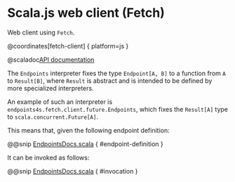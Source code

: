 # Scala.js web client (Fetch)

Web client using `Fetch`.

@coordinates[fetch-client] { platform=js }

@scaladoc[API documentation](endpoints4s.fetch.index)

The `Endpoints` interpreter fixes the type `Endpoint[A, B]` to a function
from `A` to `Result[B]`, where `Result` is abstract and is intended
to be defined by more specialized interpreters.

An example of such an interpreter is `endpoints4s.fetch.client.future.Endpoints`,
which fixes the `Result[A]` type to `scala.concurrent.Future[A]`.

This means that, given the following endpoint definition:

@@snip [EndpointsDocs.scala](/algebras/algebra/src/test/scala/endpoints4s/algebra/EndpointsDocs.scala) { #endpoint-definition }

It can be invoked as follows:

@@snip [EndpointsDocs.scala](/fetch/client/src/test/scala/endpoints4s/fetch/future/EndpointsDocs.scala) { #invocation }
